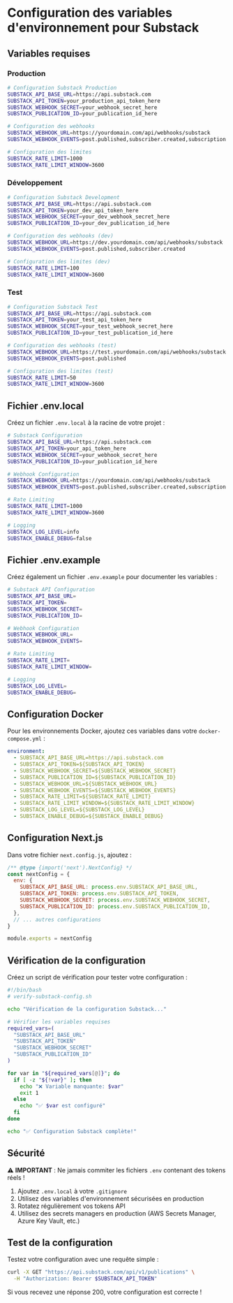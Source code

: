 # Configuration des variables d'environnement pour Substack

## Variables requises

### Production
```bash
# Configuration Substack Production
SUBSTACK_API_BASE_URL=https://api.substack.com
SUBSTACK_API_TOKEN=your_production_api_token_here
SUBSTACK_WEBHOOK_SECRET=your_webhook_secret_here
SUBSTACK_PUBLICATION_ID=your_publication_id_here

# Configuration des webhooks
SUBSTACK_WEBHOOK_URL=https://yourdomain.com/api/webhooks/substack
SUBSTACK_WEBHOOK_EVENTS=post.published,subscriber.created,subscription.cancelled

# Configuration des limites
SUBSTACK_RATE_LIMIT=1000
SUBSTACK_RATE_LIMIT_WINDOW=3600
```

### Développement
```bash
# Configuration Substack Development
SUBSTACK_API_BASE_URL=https://api.substack.com
SUBSTACK_API_TOKEN=your_dev_api_token_here
SUBSTACK_WEBHOOK_SECRET=your_dev_webhook_secret_here
SUBSTACK_PUBLICATION_ID=your_dev_publication_id_here

# Configuration des webhooks (dev)
SUBSTACK_WEBHOOK_URL=https://dev.yourdomain.com/api/webhooks/substack
SUBSTACK_WEBHOOK_EVENTS=post.published,subscriber.created

# Configuration des limites (dev)
SUBSTACK_RATE_LIMIT=100
SUBSTACK_RATE_LIMIT_WINDOW=3600
```

### Test
```bash
# Configuration Substack Test
SUBSTACK_API_BASE_URL=https://api.substack.com
SUBSTACK_API_TOKEN=your_test_api_token_here
SUBSTACK_WEBHOOK_SECRET=your_test_webhook_secret_here
SUBSTACK_PUBLICATION_ID=your_test_publication_id_here

# Configuration des webhooks (test)
SUBSTACK_WEBHOOK_URL=https://test.yourdomain.com/api/webhooks/substack
SUBSTACK_WEBHOOK_EVENTS=post.published

# Configuration des limites (test)
SUBSTACK_RATE_LIMIT=50
SUBSTACK_RATE_LIMIT_WINDOW=3600
```

## Fichier .env.local
Créez un fichier `.env.local` à la racine de votre projet :

```bash
# Substack Configuration
SUBSTACK_API_BASE_URL=https://api.substack.com
SUBSTACK_API_TOKEN=your_api_token_here
SUBSTACK_WEBHOOK_SECRET=your_webhook_secret_here
SUBSTACK_PUBLICATION_ID=your_publication_id_here

# Webhook Configuration
SUBSTACK_WEBHOOK_URL=https://yourdomain.com/api/webhooks/substack
SUBSTACK_WEBHOOK_EVENTS=post.published,subscriber.created,subscription.cancelled

# Rate Limiting
SUBSTACK_RATE_LIMIT=1000
SUBSTACK_RATE_LIMIT_WINDOW=3600

# Logging
SUBSTACK_LOG_LEVEL=info
SUBSTACK_ENABLE_DEBUG=false
```

## Fichier .env.example
Créez également un fichier `.env.example` pour documenter les variables :

```bash
# Substack API Configuration
SUBSTACK_API_BASE_URL=
SUBSTACK_API_TOKEN=
SUBSTACK_WEBHOOK_SECRET=
SUBSTACK_PUBLICATION_ID=

# Webhook Configuration
SUBSTACK_WEBHOOK_URL=
SUBSTACK_WEBHOOK_EVENTS=

# Rate Limiting
SUBSTACK_RATE_LIMIT=
SUBSTACK_RATE_LIMIT_WINDOW=

# Logging
SUBSTACK_LOG_LEVEL=
SUBSTACK_ENABLE_DEBUG=
```

## Configuration Docker
Pour les environnements Docker, ajoutez ces variables dans votre `docker-compose.yml` :

```yaml
environment:
  - SUBSTACK_API_BASE_URL=https://api.substack.com
  - SUBSTACK_API_TOKEN=${SUBSTACK_API_TOKEN}
  - SUBSTACK_WEBHOOK_SECRET=${SUBSTACK_WEBHOOK_SECRET}
  - SUBSTACK_PUBLICATION_ID=${SUBSTACK_PUBLICATION_ID}
  - SUBSTACK_WEBHOOK_URL=${SUBSTACK_WEBHOOK_URL}
  - SUBSTACK_WEBHOOK_EVENTS=${SUBSTACK_WEBHOOK_EVENTS}
  - SUBSTACK_RATE_LIMIT=${SUBSTACK_RATE_LIMIT}
  - SUBSTACK_RATE_LIMIT_WINDOW=${SUBSTACK_RATE_LIMIT_WINDOW}
  - SUBSTACK_LOG_LEVEL=${SUBSTACK_LOG_LEVEL}
  - SUBSTACK_ENABLE_DEBUG=${SUBSTACK_ENABLE_DEBUG}
```

## Configuration Next.js
Dans votre fichier `next.config.js`, ajoutez :

```javascript
/** @type {import('next').NextConfig} */
const nextConfig = {
  env: {
    SUBSTACK_API_BASE_URL: process.env.SUBSTACK_API_BASE_URL,
    SUBSTACK_API_TOKEN: process.env.SUBSTACK_API_TOKEN,
    SUBSTACK_WEBHOOK_SECRET: process.env.SUBSTACK_WEBHOOK_SECRET,
    SUBSTACK_PUBLICATION_ID: process.env.SUBSTACK_PUBLICATION_ID,
  },
  // ... autres configurations
}

module.exports = nextConfig
```

## Vérification de la configuration
Créez un script de vérification pour tester votre configuration :

```bash
#!/bin/bash
# verify-substack-config.sh

echo "Vérification de la configuration Substack..."

# Vérifier les variables requises
required_vars=(
  "SUBSTACK_API_BASE_URL"
  "SUBSTACK_API_TOKEN"
  "SUBSTACK_WEBHOOK_SECRET"
  "SUBSTACK_PUBLICATION_ID"
)

for var in "${required_vars[@]}"; do
  if [ -z "${!var}" ]; then
    echo "❌ Variable manquante: $var"
    exit 1
  else
    echo "✅ $var est configuré"
  fi
done

echo "✅ Configuration Substack complète!"
```

## Sécurité
⚠️ **IMPORTANT** : Ne jamais commiter les fichiers `.env` contenant des tokens réels !

1. Ajoutez `.env.local` à votre `.gitignore`
2. Utilisez des variables d'environnement sécurisées en production
3. Rotatez régulièrement vos tokens API
4. Utilisez des secrets managers en production (AWS Secrets Manager, Azure Key Vault, etc.)

## Test de la configuration
Testez votre configuration avec une requête simple :

```bash
curl -X GET "https://api.substack.com/api/v1/publications" \
  -H "Authorization: Bearer $SUBSTACK_API_TOKEN"
```

Si vous recevez une réponse 200, votre configuration est correcte ! 
